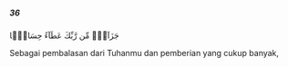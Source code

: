 ##### 36

<span class="ayah">جَزَآءًۭ مِّن رَّبِّكَ عَطَآءً حِسَابًۭا</span>

<span class="ayah_translation">Sebagai pembalasan dari Tuhanmu dan pemberian yang cukup banyak,</span>
